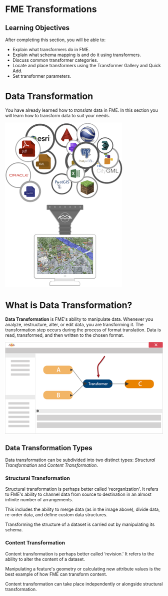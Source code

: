 # FME Transformations

## Learning Objectives

After completing this section, you will be able to:
- Explain what transformers do in FME.
- Explain what schema mapping is and do it using transformers.
- Discuss common transformer categories.
- Locate and place transformers using the Transformer Gallery and Quick Add.
- Set transformer parameters.

# Data Transformation

You have already learned how to *translate* data in FME. In this section you will learn how to transform data to suit your needs.

![](./Images/Img2.001.DataTransformation.png)

# What is Data Transformation?

**Data Transformation** is FME's ability to manipulate data. Whenever you analyze, restructure, alter, or edit data, you are transforming it. The transformation step occurs during the process of format translation. Data is read, transformed, and then written to the chosen format.

![](./Images/Img2.002.TransformationInFME.png)

## Data Transformation Types

Data transformation can be subdivided into two distinct types: *Structural Transformation* and *Content Transformation*.

### Structural Transformation

Structural transformation is perhaps better called ‘reorganization'. It refers to FME's ability to channel data from source to destination in an almost infinite number of arrangements.

This includes the ability to merge data (as in the image above), divide data, re-order data, and define custom data structures.

Transforming the structure of a dataset is carried out by manipulating its schema.

### Content Transformation

Content transformation is perhaps better called ‘revision.' It refers to the ability to alter the content of a dataset.

Manipulating a feature's geometry or calculating new attribute values is the best example of how FME can transform content.

Content transformation can take place independently or alongside structural transformation.
